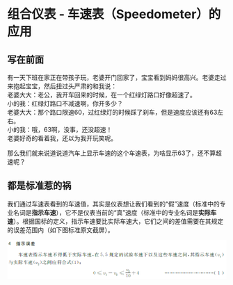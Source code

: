 # 组合仪表 - 车速表（Speedometer）的应用

## 写在前面

有一天下班在家正在带孩子玩，老婆开门回家了，宝宝看到妈妈很高兴。老婆走过来抱起宝宝，然后扭过头严肃的和我说：
<br>老婆大大：老公，我开车回来的时候，在一个红绿灯路口好像超速了。
<br>小的我：红绿灯路口不减速啊，你开多少？
<br>老婆大大：那个路口限速60，过红绿灯的时候踩了刹车，但是速度应该还有63左右。
<br>小的我：哦，63啊，没事，还没超速！
<br>老婆好奇的看着我，还以为我开玩笑呢。

那么我们就来说道说道汽车上显示车速的这个车速表，为啥显示63了，还不算超速呢？

## 都是标准惹的祸

我们通过车速表看到的车速值，其实是仪表想让我们看到的“假”速度（标准中的专业名词是**指示车速**），它不是仪表当前的“真”速度（标准中的专业名词是**实际车速**）。根据国标的定义，指示车速要比实际车速大，它们之间的差值需要在其规定的误差范围内（如下图标准原文截屏）。

![GB15082 指示误差](./attachments/GB15082_chap4_indicationtolerance.png)


